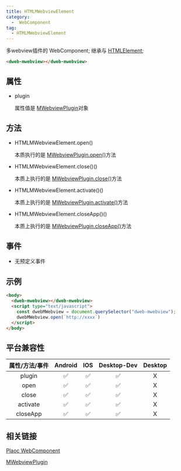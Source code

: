 ```yaml
---
title: HTMLMWebviewElement
category:
  -  WebComponent
tag:
  - HTMLMWebviewElement
---
```


多webview插件的 WebComponent;
继承与 [HTMLElement](https://developer.mozilla.org/zh-CN/docs/Web/API/HTMLElement);


```html
<dweb-mwebview></dweb-mwebview>
```

## 属性

  - plugin

    属性值是 [MWebviewPlugin](../../plugin/m-webview/index.md)对象

## 方法

  - HTMLMWebviewElement.open()

    本质执行的是 [MWebviewPlugin.open()](../../plugin/m-webview/open.md)方法

  - HTMLMWebviewElement.close()()

    本质上执行的是 [MWebviewPlugin.close()](../../plugin/m-webview/close.md)方法

  - HTMLMWebviewElement.activate()()

    本质上执行的是 [MWebviewPlugin.activate()](../../plugin/m-webview/activate.md)方法

  - HTMLMWebviewElement.closeApp()()

    本质上执行的是 [MWebviewPlugin.closeApp()](../../plugin/m-webview/close-app.md)方法

## 事件

  - 无预定义事件

## 示例
  ```html
  <body>
    <dweb-mwebview></dweb-mwebview>
    <script type="text/javascript">
      const dwebMWebview = document.querySelector("dweb-mwebview");
      dwebMWebview.open(`http://xxxx`)
    </script>
  </body>
  ```


## 平台兼容性

  | 属性/方法/事件 | Android | IOS | Desktop-Dev | Desktop |
  |:------------:|:-------:|:---:|:-----------:|:-------:|
  | plugin       | ✅      | ✅  | ✅           | X       |
  | open         | ✅      | ✅  | ✅          | X       |
  | close        | ✅      | ✅  | ✅          | X       |
  | activate     | ✅      | ✅  | ✅          | X       |
  | closeApp     | ✅      | ✅  | ✅          | X       |

## 相关链接

   [Plaoc WebComponent](../index.md)

  [MWebviewPlugin](../../plugin/m-webview/index.md)


